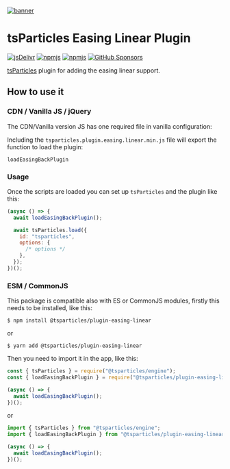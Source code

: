 [![banner](https://particles.js.org/images/banner3.png)](https://particles.js.org)

# tsParticles Easing Linear Plugin

[![jsDelivr](https://data.jsdelivr.com/v1/package/npm/@tsparticles/plugin-easing-linear/badge)](https://www.jsdelivr.com/package/npm/@tsparticles/plugin-easing-linear)
[![npmjs](https://badge.fury.io/js/@tsparticles/plugin-easing-linear.svg)](https://www.npmjs.com/package/@tsparticles/plugin-easing-linear)
[![npmjs](https://img.shields.io/npm/dt/@tsparticles/plugin-easing-linear)](https://www.npmjs.com/package/@tsparticles/plugin-easing-linear) [![GitHub Sponsors](https://img.shields.io/github/sponsors/matteobruni)](https://github.com/sponsors/matteobruni)

[tsParticles](https://github.com/tsparticles/tsparticles) plugin for adding the easing linear support.

## How to use it

### CDN / Vanilla JS / jQuery

The CDN/Vanilla version JS has one required file in vanilla configuration:

Including the `tsparticles.plugin.easing.linear.min.js` file will export the function to load the plugin:

```text
loadEasingBackPlugin
```

### Usage

Once the scripts are loaded you can set up `tsParticles` and the plugin like this:

```javascript
(async () => {
  await loadEasingBackPlugin();

  await tsParticles.load({
    id: "tsparticles",
    options: {
      /* options */
    },
  });
})();
```

### ESM / CommonJS

This package is compatible also with ES or CommonJS modules, firstly this needs to be installed, like this:

```shell
$ npm install @tsparticles/plugin-easing-linear
```

or

```shell
$ yarn add @tsparticles/plugin-easing-linear
```

Then you need to import it in the app, like this:

```javascript
const { tsParticles } = require("@tsparticles/engine");
const { loadEasingBackPlugin } = require("@tsparticles/plugin-easing-linear");

(async () => {
  await loadEasingBackPlugin();
})();
```

or

```javascript
import { tsParticles } from "@tsparticles/engine";
import { loadEasingBackPlugin } from "@tsparticles/plugin-easing-linear";

(async () => {
  await loadEasingBackPlugin();
})();
```
